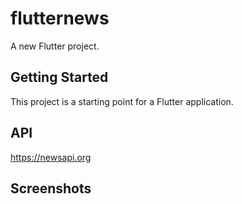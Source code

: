 # flutternews

A new Flutter project.

## Getting Started

This project is a starting point for a Flutter application.

## API

https://newsapi.org

## Screenshots

